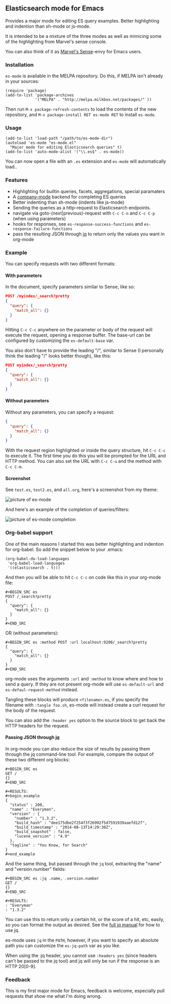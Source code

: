 ## Elasticsearch mode for Emacs

Provides a major mode for editing ES query examples. Better highlighting and
indention than sh-mode or js-mode.

It is intended to be a mixture of the three modes as well as mimicing some of
the highlighting from Marvel's sense console.

You can also think of it as
[Marvel's Sense](http://www.elasticsearch.org/guide/en/marvel/current/index.html#_sense)-envy
for Emacs users.

### Installation

`es-mode` is available in the MELPA repository. Do this, if MELPA isn't already in
your sources:

```elisp
(require 'package)
(add-to-list 'package-archives
             '("MELPA" . "http://melpa.milkbox.net/packages/" ))
```

Then run `M-x package-refresh-contents` to load the contents of the new
repository, and `M-x package-install RET es-mode RET` to install `es-mode`.

### Usage

```elisp
(add-to-list 'load-path "/path/to/es-mode-dir")
(autoload 'es-mode "es-mode.el"
  "Major mode for editing Elasticsearch queries" t)
(add-to-list 'auto-mode-alist '("\\.es$" . es-mode))
```

You can now open a file with an `.es` extension and `es-mode` will
automatically load..

### Features

- Highlighting for builtin queries, facets, aggregations, special paramaters
- A [company-mode](http://company-mode.github.io/) backend for completing ES
  queries
- Better indenting than sh-mode (indents like js-mode)
- Sending the queries as a http-request to Elasticsearch endpoints.
- navigate via goto-(next|previous)-request with `C-c C-n` and `C-c C-p` (when
  using parameters)
- hooks for responses, see `es-response-success-functions` and
  `es-response-failure-functions`
- pass the resulting JSON through [jq](https://stedolan.github.io/jq/) to return
  only the values you want in org-mode

### Example

You can specify requests with two different formats:

#### With parameters

In the document, specify parameters similar to Sense, like so:

```json
POST /myindex/_search?pretty
{
  "query": {
    "match_all": {}
  }
}
```

Hitting `C-c C-c` anywhere on the parameter or body of the request will execute
the request, opening a response buffer. The base-url can be configured by
customizing the `es-default-base` var.

You also don't have to provide the leading "/", similar to Sense (I personally
think the leading "/" looks better though), like this:

```json
POST myindex/_search?pretty
{
  "query": {
    "match_all": {}
  }
}
```

#### Without parameters

Without any parameters, you can specify a request:

```json
{
  "query": {
    "match_all": {}
  }
}
```

With the request region highlighted or inside the query structure, hit `C-c C-c`
to execute it. The first time you do this you will be prompted for the URL and
HTTP method. You can also set the URL with `C-c C-u` and the method with `C-c
C-m`.

#### Screenshot

See `test.es`, `test2.es`, and `all.org`, here's a screenshot from my theme:

![picture of es-mode](http://writequit.org/files/es-mode.png)

And here's an example of the completion of queries/filters:

![picture of es-mode completion](http://writequit.org/files/es-mode-completion.png)

### Org-babel support

One of the main reasons I started this was better highlighting and indention for
org-babel. So add the snippet below to your .emacs:

```
(org-babel-do-load-languages
 'org-babel-load-languages
 '((elasticsearch . t)))
```

And then you will be able to hit `C-c C-c` on code like this in your org-mode
file:

```
#+BEGIN_SRC es
POST /_search?pretty
{
  "query": {
    "match_all": {}
  }
}
#+END_SRC
```

OR (without parameters):

```
#+BEGIN_SRC es :method POST :url localhost:9200/_search?pretty
{
  "query": {
    "match_all": {}
  }
}
#+END_SRC
```

org-mode uses the arguments `:url` and `:method` to know where and how
to send a query. If they are not present org-mode will use
`es-default-url` and `es-defaul-request-method` instead.

Tangling these blocks will produce `<filename>.es`, if you specify the filename
with `:tangle foo.sh`, es-mode will instead create a curl request for the body
of the request.

You can also add the `:header yes` option to the source block to get back the
HTTP headers for the request.

#### Passing JSON through [jq](https://stedolan.github.io/jq/)

In org-mode you can also reduce the size of results by passing them through the
jq command-line tool. For example, compare the output of these two different org
blocks:

```
#+BEGIN_SRC es
GET /
{}
#+END_SRC

#+RESULTS:
#+begin_example
{
  "status" : 200,
  "name" : "Everyman",
  "version" : {
    "number" : "1.3.2",
    "build_hash" : "dee175dbe2f254f3f26992f5d7591939aaefd12f",
    "build_timestamp" : "2014-08-13T14:29:30Z",
    "build_snapshot" : false,
    "lucene_version" : "4.9"
  },
  "tagline" : "You Know, for Search"
}
#+end_example
```

And the same thing, but passed through the `jq` tool, extracting the "name" and
"version.number" fields:

```
#+BEGIN_SRC es :jq .name, .version.number
GET /
{}
#+END_SRC

#+RESULTS:
: "Everyman"
: "1.3.2"
```

You can use this to return only a certain hit, or the score of a hit, etc,
easily, so you can format the output as desired. See the
[full jq manual](https://stedolan.github.io/jq/manual/) for how to use jq.

es-mode uses `jq` in the `PATH`, however, if you want to specify an absolute
path you can customize the `es-jq-path` var as you like.

When using the :jq header, you cannot use `:headers yes` (since headers can't be
passed to the jq tool) and jq will only be run if the response is an HTTP
20[0-9].

### Feedback

This is my first major mode for Emacs, feedback is welcome, especially pull
requests that show me what I'm doing wrong.
